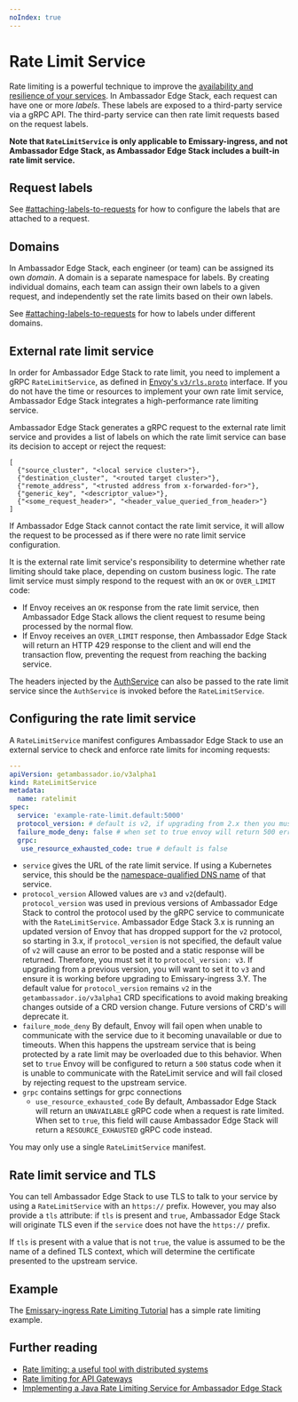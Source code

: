 ```yaml
---
noIndex: true
---
```


# Rate Limit Service

Rate limiting is a powerful technique to improve the [availability and resilience of your services](https://www.getambassador.io/blog/rate-limiting-a-useful-tool-with-distributed-systems). In Ambassador Edge Stack, each request can have one or more _labels_. These labels are exposed to a third-party service via a gRPC API. The third-party service can then rate limit requests based on the request labels.

**Note that `RateLimitService` is only applicable to Emissary-ingress, and not Ambassador Edge Stack, as Ambassador Edge Stack includes a built-in rate limit service.**

## Request labels

See [#attaching-labels-to-requests](../../edge-stack-user-guide/rate-limiting/basic-rate-limiting.md#attaching-labels-to-requests "mention") for how to configure the labels that are attached to a request.

## Domains

In Ambassador Edge Stack, each engineer (or team) can be assigned its own _domain_. A domain is a separate namespace for labels. By creating individual domains, each team can assign their own labels to a given request, and independently set the rate limits based on their own labels.

See [#attaching-labels-to-requests](../../edge-stack-user-guide/rate-limiting/basic-rate-limiting.md#attaching-labels-to-requests "mention") for how to labels under different domains.

## External rate limit service

In order for Ambassador Edge Stack to rate limit, you need to implement a gRPC `RateLimitService`, as defined in [Envoy's `v3/rls.proto`](https://github.com/emissary-ingress/emissary/tree/master/api/envoy/service/ratelimit/v3/rls.proto) interface. If you do not have the time or resources to implement your own rate limit service, Ambassador Edge Stack integrates a high-performance rate limiting service.

Ambassador Edge Stack generates a gRPC request to the external rate limit service and provides a list of labels on which the rate limit service can base its decision to accept or reject the request:

```
[
  {"source_cluster", "<local service cluster>"},
  {"destination_cluster", "<routed target cluster>"},
  {"remote_address", "<trusted address from x-forwarded-for>"},
  {"generic_key", "<descriptor_value>"},
  {"<some_request_header>", "<header_value_queried_from_header>"}
]
```

If Ambassador Edge Stack cannot contact the rate limit service, it will allow the request to be processed as if there were no rate limit service configuration.

It is the external rate limit service's responsibility to determine whether rate limiting should take place, depending on custom business logic. The rate limit service must simply respond to the request with an `OK` or `OVER_LIMIT` code:

* If Envoy receives an `OK` response from the rate limit service, then Ambassador Edge Stack allows the client request to resume being processed by the normal flow.
* If Envoy receives an `OVER_LIMIT` response, then Ambassador Edge Stack will return an HTTP 429 response to the client and will end the transaction flow, preventing the request from reaching the backing service.

The headers injected by the [AuthService](authentication-service.md) can also be passed to the rate limit service since the `AuthService` is invoked before the `RateLimitService`.

## Configuring the rate limit service

A `RateLimitService` manifest configures Ambassador Edge Stack to use an external service to check and enforce rate limits for incoming requests:

```yaml
---
apiVersion: getambassador.io/v3alpha1
kind: RateLimitService
metadata:
  name: ratelimit
spec:
  service: 'example-rate-limit.default:5000'
  protocol_version: # default is v2, if upgrading from 2.x then you must set this to v3.
  failure_mode_deny: false # when set to true envoy will return 500 error when unable to communicate with RateLimitService
  grpc:
   use_resource_exhausted_code: true # default is false
```

* `service` gives the URL of the rate limit service. If using a Kubernetes service, this should be the [namespace-qualified DNS name](https://kubernetes.io/docs/concepts/services-networking/dns-pod-service/#namespaces-of-services) of that service.
* `protocol_version` Allowed values are `v3` and `v2`(default). `protocol_version` was used in previous versions of Ambassador Edge Stack to control the protocol used by the gRPC service to communicate with the `RateLimitService`. Ambassador Edge Stack 3.x is running an updated version of Envoy that has dropped support for the `v2` protocol, so starting in 3.x, if `protocol_version` is not specified, the default value of `v2` will cause an error to be posted and a static response will be returned. Therefore, you must set it to `protocol_version: v3`. If upgrading from a previous version, you will want to set it to `v3` and ensure it is working before upgrading to Emissary-ingress 3.Y. The default value for `protocol_version` remains `v2` in the `getambassador.io/v3alpha1` CRD specifications to avoid making breaking changes outside of a CRD version change. Future versions of CRD's will deprecate it.
* `failure_mode_deny` By default, Envoy will fail open when unable to communicate with the service due to it becoming unavailable or due to timeouts. When this happens the upstream service that is being protected by a rate limit may be overloaded due to this behavior. When set to `true` Envoy will be configured to return a `500` status code when it is unable to communicate with the RateLimit service and will fail closed by rejecting request to the upstream service.
* `grpc` contains settings for grpc connections
  * `use_resource_exhausted_code` By default, Ambassador Edge Stack will return an `UNAVAILABLE` gRPC code when a request is rate limited. When set to `true`, this field will cause Ambassador Edge Stack will return a `RESOURCE_EXHAUSTED` gRPC code instead.

You may only use a single `RateLimitService` manifest.

## Rate limit service and TLS

You can tell Ambassador Edge Stack to use TLS to talk to your service by using a `RateLimitService` with an `https://` prefix. However, you may also provide a `tls` attribute: if `tls` is present and `true`, Ambassador Edge Stack will originate TLS even if the `service` does not have the `https://` prefix.

If `tls` is present with a value that is not `true`, the value is assumed to be the name of a defined TLS context, which will determine the certificate presented to the upstream service.

## Example

The [Emissary-ingress Rate Limiting Tutorial](../../rate-limiting-tutorial.md) has a simple rate limiting example.

## Further reading

* [Rate limiting: a useful tool with distributed systems](https://www.getambassador.io/blog/rate-limiting-a-useful-tool-with-distributed-systems)
* [Rate limiting for API Gateways](https://www.getambassador.io/blog/rate-limiting-for-api-gateways)
* [Implementing a Java Rate Limiting Service for Ambassador Edge Stack](https://www.getambassador.io/blog/java-rate-limiting-edge-stack-api-gateway)
